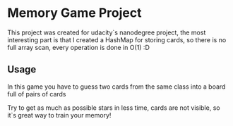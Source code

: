 # Memory Game Project

This project was created for udacity`s nanodegree project, the most interesting part is that I created a HashMap for storing cards, so there is no full array scan, every operation is done in O(1) :D

## Usage

In this game you have to guess two cards from the same class into a board full of pairs of cards

Try to get as much as possible stars in less time, cards are not visible, so it`s great way to train your memory!

